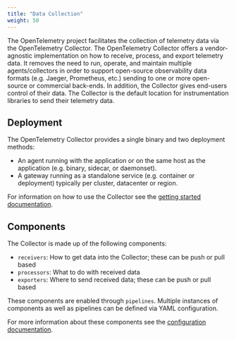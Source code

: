 ```yaml
---
title: "Data Collection"
weight: 50
---
```


The OpenTelemetry project facilitates the collection of telemetry data via the
OpenTelemetry Collector. The OpenTelemetry Collector offers a vendor-agnostic
implementation on how to receive, process, and export telemetry data. It
removes the need to run, operate, and maintain multiple agents/collectors in
order to support open-source observability data formats (e.g. Jaeger,
Prometheus, etc.) sending to one or more open-source or commercial back-ends.
In addition, the Collector gives end-users control of their data. The Collector
is the default location for instrumentation libraries to send their telemetry
data.

## Deployment

The OpenTelemetry Collector provides a single binary and two deployment methods:

- An agent running with the application or on the same host as the application
  (e.g. binary, sidecar, or daemonset).
- A gateway running as a standalone service (e.g. container or deployment)
  typically per cluster, datacenter or region.

For information on how to use the Collector see the [getting started
documentation](/docs/collector/getting-started).

## Components

The Collector is made up of the following components:

- `receivers`: How to get data into the Collector; these can be push or pull based
- `processors`: What to do with received data
- `exporters`: Where to send received data; these can be push or pull based

These components are enabled through `pipelines`. Multiple instances of
components as well as pipelines can be defined via YAML configuration.

For more information about these components see the [configuration
documentation](/docs/collector/configuration).
